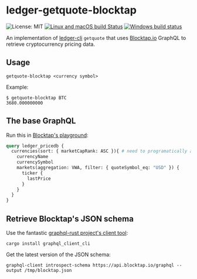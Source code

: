 # ledger-getquote-blocktap

![License: MIT](https://img.shields.io/github/license/colindean/ledger-getquote-blocktap.svg)
[![Linux and macOS build Status](https://travis-ci.org/colindean/ledger-getquote-blocktap.svg?branch=master)](https://travis-ci.org/colindean/ledger-getquote-blocktap)
[![Windows build status](https://ci.appveyor.com/api/projects/status/o6y1sq18anxv0oh4?svg=true)](https://ci.appveyor.com/project/colindean/ledger-getquote-blocktap)


An implementation of [ledger-cli](https://ledger-cli.org) `getquote` that uses [Blocktap.io](https://blocktap.io) GraphQL to retrieve cryptocurrency pricing data.

## Usage

    getquote-blocktap <currency symbol>

Example:

    $ getquote-blocktap BTC
    3680.000000000

## The base GraphQL

Run this in [Blocktap's playground](https://api.blocktap.io/graphiql):

```graphql
query ledger_pricedb {
  currencies(sort: { marketCapRank: ASC }){ # need to programatically add filters here for the currency passed into getquote.
    currencyName
    currencySymbol
    markets(aggregation: VWA, filter: { quoteSymbol_eq: "USD" }) {
      ticker {
        lastPrice
      }
    }
  }
}
```
## Retrieve Blocktap's JSON schema

Use the fantastic [graphql-rust project's client tool](https://github.com/graphql-rust/graphql-client):

    cargo install graphql_client_cli
    
Get the latest version of the JSON schema:

    graphql-client introspect-schema https://api.blocktap.io/graphql --output /tmp/blocktap.json
